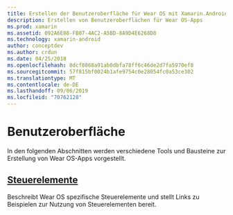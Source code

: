 ```yaml
---
title: Erstellen der Benutzeroberfläche für Wear OS mit Xamarin.Android
description: Erstellen von Benutzeroberflächen für Wear OS-Apps
ms.prod: xamarin
ms.assetid: 092A6E08-FB07-4AC2-A5BD-8A9D4E6268D8
ms.technology: xamarin-android
author: conceptdev
ms.author: crdun
ms.date: 04/25/2018
ms.openlocfilehash: 8dcf8868a91ab0dbfa78ff6c46de2d7fa5970ef8
ms.sourcegitcommit: 57f815bf0024b1afe9754c0e28054fc0a53ce302
ms.translationtype: MT
ms.contentlocale: de-DE
ms.lasthandoff: 09/06/2019
ms.locfileid: "70762128"
---
```

# <a name="user-interface"></a>Benutzeroberfläche

In den folgenden Abschnitten werden verschiedene Tools und Bausteine zur Erstellung von Wear OS-Apps vorgestellt.

## <a name="controlsandroidwearuser-interfacecontrolsindexmd"></a>[Steuerelemente](~/android/wear/user-interface/controls/index.md)

Beschreibt Wear OS spezifische Steuerelemente und stellt Links zu Beispielen zur Nutzung von Steuerelementen bereit.
